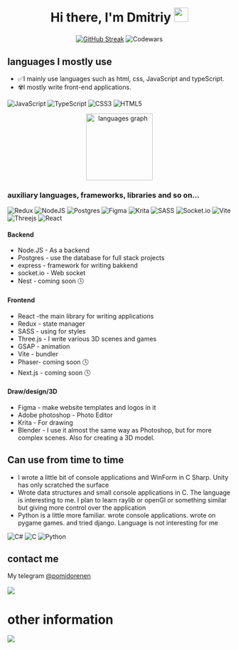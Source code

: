 
<h1 align="center">Hi there, I'm Dmitriy
<img src="https://github.com/blackcater/blackcater/raw/main/images/Hi.gif" height="32"/></h1>

###

<div align="center">

[![GitHub Streak](https://github-readme-streak-stats.herokuapp.com/?user=Pomidorenen&theme=cobalt)](https://git.io/streak-stats)
![Codewars](https://github.r2v.ch/codewars?user=Pomidorenen)
</div>


<h2>
  languages ​​I mostly use
</h2>
<div align="left">
  <div>
    <ul>
      <li> ✅I mainly use languages ​​such as html, css, JavaScript and typeScript. </li>
      <li> ☢️I mostly write front-end applications.</li>
    </ul>
    
  ![JavaScript](https://img.shields.io/badge/javascript-%23323330.svg?style=for-the-badge&logo=javascript&logoColor=%23F7DF1E)
  ![TypeScript](https://img.shields.io/badge/typescript-%23007ACC.svg?style=for-the-badge&logo=typescript&logoColor=white)
  ![CSS3](https://img.shields.io/badge/css3-%231572B6.svg?style=for-the-badge&logo=css3&logoColor=white)
  ![HTML5](https://img.shields.io/badge/html5-%23E34F26.svg?style=for-the-badge&logo=html5&logoColor=white)
  </div>
  <div align="center">
      <img src="https://github-readme-stats.vercel.app/api/top-langs?username=Pomidorenen&locale=en&hide_title=false&layout=compact&card_width=320&langs_count=5&theme=cobalt&hide_border=false" height="150" alt="languages graph"/>
  </div>


</div>

  <div >
    <h3>auxiliary languages, frameworks, libraries and so on...</h3>
    
   ![Redux](https://img.shields.io/badge/redux-%23593d88.svg?style=for-the-badge&logo=redux&logoColor=white)
  ![NodeJS](https://img.shields.io/badge/node.js-6DA55F?style=for-the-badge&logo=node.js&logoColor=white)
  ![Postgres](https://img.shields.io/badge/postgres-%23316192.svg?style=for-the-badge&logo=postgresql&logoColor=white)
  ![Figma](https://img.shields.io/badge/figma-%23F24E1E.svg?style=for-the-badge&logo=figma&logoColor=white)
  ![Krita](https://img.shields.io/badge/Krita-203759?style=for-the-badge&logo=krita&logoColor=EEF37B)
  ![SASS](https://img.shields.io/badge/SASS-hotpink.svg?style=for-the-badge&logo=SASS&logoColor=white)
  ![Socket.io](https://img.shields.io/badge/Socket.io-black?style=for-the-badge&logo=socket.io&badgeColor=010101)
  ![Vite](https://img.shields.io/badge/vite-%23646CFF.svg?style=for-the-badge&logo=vite&logoColor=white)
  ![Threejs](https://img.shields.io/badge/threejs-black?style=for-the-badge&logo=three.js&logoColor=white)
  ![React](https://img.shields.io/badge/react-%2320232a.svg?style=for-the-badge&logo=react&logoColor=%2361DAFB)

  
  <h4>Backend</h4>
  <ul>
    <li>
        Node.JS - As a backend
    </li>
     <li>
        Postgres - use the database for full stack projects
    </li>
     <li>
        express - framework for writing bakkend
    </li>
     <li>
        socket.io - Web socket
    </li>
    <li>
      Nest - coming soon 🕓
    </li>
  </ul>

   <h4>Frontend</h4>
   <ul>
     <li>
       React -the main library for writing applications
     </li>
     <li>
     Redux - state manager
     </li>
     <li>
      SASS - using for styles
     </li>
     <li>
      Three.js - I write various 3D scenes and games
     </li>
     <li>
      GSAP - animation
     </li>
     <li>
      Vite - bundler
     </li>
     <li>
       Phaser- coming soon 🕓
       </li>
     <li>
       Next.js - coming soon 🕓
     </li>
   </ul>
  
   <h4>Draw/design/3D</h4>
   <ul>
     <li>
         Figma - make website templates and logos in it
     </li>
     <li>
         Adobe photoshop - Photo Editor
     </li>
       <li>
         Krita - For drawing
     </li>
       <li>
         Blender - I use it almost the same way as Photoshop, but for more complex scenes. Also for creating a 3D model.
     </li>
   </ul>
  </div>
<h2>
  Can use from time to time
</h2>
<div>
  <ul>
    <li>I wrote a little bit of console applications and WinForm in C Sharp. Unity has only scratched the surface</li>
    <li>Wrote data structures and small console applications in C.
The language is interesting to me. I plan to learn raylib or openGl or something similar but giving more control over the application</li>
    <li>Python is a little more familiar. wrote console applications. wrote on pygame games. and tried django. Language is not interesting for me</li>
  </ul>
  
  ![C#](https://img.shields.io/badge/c%23-%23239120.svg?style=for-the-badge&logo=csharp&logoColor=white)
  ![C](https://img.shields.io/badge/c-%2300599C.svg?style=for-the-badge&logo=c&logoColor=white)
  ![Python](https://img.shields.io/badge/python-3670A0?style=for-the-badge&logo=python&logoColor=ffdd54)

</div>
<h2>
contact me
</h2>
<div>
    My telegram    
  <a href ="https://t.me/pomidorenen"> @pomidorenen</a><br/><br/>
  <a href ="https://t.me/pomidorenen"> 
   <img src="https://img.shields.io/badge/Telegram-2CA5E0?style=for-the-badge&logo=telegram&logoColor=white"/>
  </a>
</div>

###
<h1>other information</h1>
<div>
  
  ![](https://komarev.com/ghpvc/?username=Pomidorenen&color=green)
</div>


